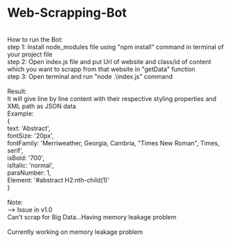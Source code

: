 # Web-Scrapping-Bot<br/>
<br/>
How to run the Bot: <br/>
step 1: Install node_modules file using "npm install" command in terminal of your project file <br/>
step 2: Open index.js file and put Url of website and class/id of content which you want to scrapp from that website in "getData" function <br/>
step 3: Open terminal and run "node .\index.js" command <br/>
<br/>
Result:<br/>
It will give line by line content with their respective styling properties and XML path as JSON data<br/>
Example:<br/>
{<br/>
    text: 'Abstract',<br/>
    fontSize: '20px',<br/>
    fontFamily: 'Merriweather, Georgia, Cambria, "Times New Roman", Times, serif',<br/>
    isBold: '700',<br/>
    isItalic: 'normal',<br/>
    paraNumber: 1,<br/>
    Element: '#abstract H2:nth-child(1)'<br/>
}<br/>
<br/>
Note:<br/>
--> Issue in v1.0<br/>
    Can't scrap for Big Data...Having memory leakage problem<br/>
<br/>
Currently working on memory leakage problem<br/>
